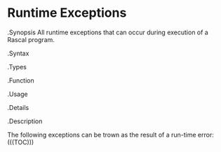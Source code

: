 # Runtime Exceptions

.Synopsis
All runtime exceptions that can occur during execution of a Rascal program.

.Syntax

.Types

.Function
       
.Usage

.Details

.Description

The following exceptions can be trown as the result of a run-time error:
(((TOC)))
